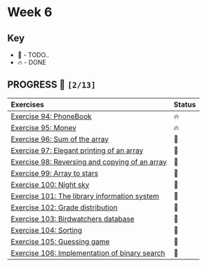# Week 6

## Key

*   🚧 - TODO..
*   🔥 - DONE

## PROGRESS 🚀 `[2/13]`

| Exercises  | Status    |
| :------------- | :------------- |
| [Exercise 94: PhoneBook](./Exercise94/PhoneBook.java)  | 🔥 |
| [Exercise 95: Money](./Exercise95/Money.java) | 🔥 |
| [Exercise 96: Sum of the array](./Exercise96/) | 🚧 |
| [Exercise 97: Elegant printing of an array](./Exercise97/) | 🚧 |
| [Exercise 98: Reversing and copying of an array](./Exercise98/) | 🚧 |
| [Exercise 99: Array to stars](./Exercise99/) | 🚧 |
| [Exercise 100: Night sky](./Exercise100/) | 🚧 |
| [Exercise 101: The library information system](./Exercise101/) | 🚧 |
| [Exercise 102: Grade distribution](./Exercise102/) | 🚧 |
| [Exercise 103: Birdwatchers database](./Exercise103/) | 🚧 |
| [Exercise 104: Sorting](./Exercise104/) | 🚧 |
| [Exercise 105: Guessing game](./Exercise105/) | 🚧 |
| [Exercise 106: Implementation of binary search](./Exercise106/) | 🚧 |
